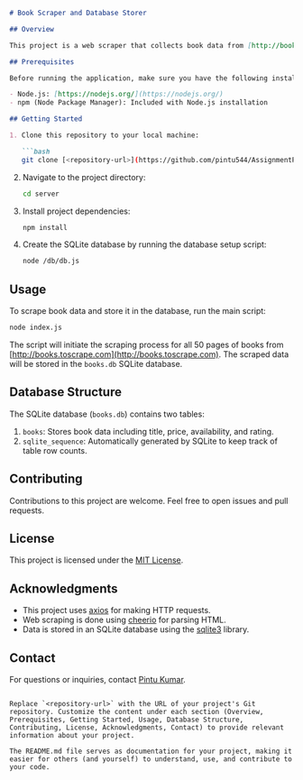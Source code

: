 ```markdown
# Book Scraper and Database Storer

## Overview

This project is a web scraper that collects book data from [http://books.toscrape.com](http://books.toscrape.com) and stores it in an SQLite database. It scrapes book attributes like name, price, availability, and ratings from all 50 pages of the website.

## Prerequisites

Before running the application, make sure you have the following installed:

- Node.js: [https://nodejs.org/](https://nodejs.org/)
- npm (Node Package Manager): Included with Node.js installation

## Getting Started

1. Clone this repository to your local machine:

   ```bash
   git clone [<repository-url>](https://github.com/pintu544/AssignmentPartB)
   ```

2. Navigate to the project directory:

   ```bash
   cd server
   ```

3. Install project dependencies:

   ```bash
   npm install
   ```

4. Create the SQLite database by running the database setup script:

   ```bash
   node /db/db.js
   ```

## Usage

To scrape book data and store it in the database, run the main script:

```bash
node index.js
```

The script will initiate the scraping process for all 50 pages of books from [http://books.toscrape.com](http://books.toscrape.com). The scraped data will be stored in the `books.db` SQLite database.

## Database Structure

The SQLite database (`books.db`) contains two tables:

1. `books`: Stores book data including title, price, availability, and rating.
2. `sqlite_sequence`: Automatically generated by SQLite to keep track of table row counts.

## Contributing

Contributions to this project are welcome. Feel free to open issues and pull requests.

## License

This project is licensed under the [MIT License](LICENSE).

## Acknowledgments

- This project uses [axios](https://axios-http.com/) for making HTTP requests.
- Web scraping is done using [cheerio](https://cheerio.js.org/) for parsing HTML.
- Data is stored in an SQLite database using the [sqlite3](https://github.com/sqlitejs/sqlite3) library.

## Contact

For questions or inquiries, contact [Pintu Kumar](mailto:your.email@example.com).
```

Replace `<repository-url>` with the URL of your project's Git repository. Customize the content under each section (Overview, Prerequisites, Getting Started, Usage, Database Structure, Contributing, License, Acknowledgments, Contact) to provide relevant information about your project.

The README.md file serves as documentation for your project, making it easier for others (and yourself) to understand, use, and contribute to your code.
